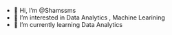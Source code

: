 - 👋 Hi, I’m @Shamssms
- 👀 I’m interested in Data Analytics , Machine Learining 
- 🌱 I’m currently learning Data Analytics

<!---
Shamssms/Shamssms is a ✨ special ✨ repository because its `README.md` (this file) appears on your GitHub profile.
You can click the Preview link to take a look at your changes.
--->
